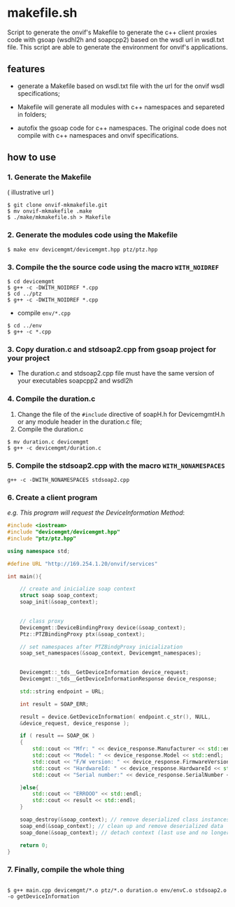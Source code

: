 # makefile.sh

Script to generate the onvif's Makefile to generate the c++ client proxies code with gsoap (wsdhl2h and soapcpp2) based on the wsdl url in wsdl.txt file. This script are able to generate the environment for onvif's applications.

## features

* generate a Makefile based on wsdl.txt file with the url for the onvif wsdl specifications;

* Makefile will generate all modules with c++ namespaces and separeted in folders;

* autofix the gsoap code for c++ namespaces. The original code does not compile with c++ namespaces and onvif specifications.

## how to use

### 1. Generate the Makefile

( illustrative url )

```shell
$ git clone onvif-mkmakefile.git
$ mv onvif-mkmakefile .make
$ ./make/mkmakefile.sh > Makefile
```

### 2. Generate the modules code using the Makefile

```shell
$ make env devicemgmt/devicemgmt.hpp ptz/ptz.hpp
```

### 3. Compile the the source code using the macro `WITH_NOIDREF`

```shell
$ cd devicemgmt
$ g++ -c -DWITH_NOIDREF *.cpp
$ cd ../ptz
$ g++ -c -DWITH_NOIDREF *.cpp
```

* compile `env/*.cpp`

```shell
$ cd ../env
$ g++ -c *.cpp
```

### 3. Copy duration.c and stdsoap2.cpp from gsoap project for your project

* The duration.c and stdsoap2.cpp file must have the same version of your executables soapcpp2 and wsdl2h

### 4. Compile the duration.c

1. Change the file of the `#include` directive of soapH.h for DevicemgmtH.h or any module header in the duration.c file;
2. Compile the duration.c

```shell
$ mv duration.c devicemgmt
$ g++ -c devicemgmt/duration.c
```

### 5. Compile the stdsoap2.cpp with the macro `WITH_NONAMESPACES`

```shell
g++ -c -DWITH_NONAMESPACES stdsoap2.cpp 
```

### 6. Create a client program

*e.g. This program will request the DeviceInformation Method*:

```c++
#include <iostream>
#include "devicemgmt/devicemgmt.hpp"
#include "ptz/ptz.hpp"

using namespace std;

#define URL "http://169.254.1.20/onvif/services"

int main(){

	// create and inicialize soap context
	struct soap soap_context;
	soap_init(&soap_context);
	

	// class proxy
	Devicemgmt::DeviceBindingProxy device(&soap_context);
	Ptz::PTZBindingProxy ptx(&soap_context);

	// set namespaces after PTZBindgProxy inicialization
	soap_set_namespaces(&soap_context, Devicemgmt_namespaces);
	

	Devicemgmt::_tds__GetDeviceInformation device_request;
	Devicemgmt::_tds__GetDeviceInformationResponse device_response;

	std::string endpoint = URL;

	int result = SOAP_ERR;    

	result = device.GetDeviceInformation( endpoint.c_str(), NULL, 
	&device_request, device_response );

	if ( result == SOAP_OK )
	{
		std::cout << "Mfr: " << device_response.Manufacturer << std::endl;
		std::cout << "Model: " << device_response.Model << std::endl;
		std::cout << "F/W version: " << device_response.FirmwareVersion << std::endl;
		std::cout << "HardwareId: " << device_response.HardwareId << std::endl;
		std::cout << "Serial number:" << device_response.SerialNumber << std::endl;

	}else{
		std::cout << "ERROOO" << std::endl;
		std::cout << result << std::endl;
	}

	soap_destroy(&soap_context); // remove deserialized class instances (C++ only)
	soap_end(&soap_context); // clean up and remove deserialized data
	soap_done(&soap_context); // detach context (last use and no longer in scope)

	return 0;
}
```

### 7. Finally, compile the whole thing

```shell

$ g++ main.cpp devicemgmt/*.o ptz/*.o duration.o env/envC.o stdsoap2.o -o getDeviceInformation

```
